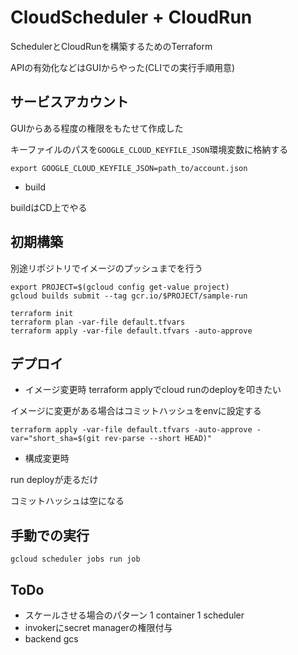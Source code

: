 # CloudScheduler + CloudRun

SchedulerとCloudRunを構築するためのTerraform

APIの有効化などはGUIからやった(CLIでの実行手順用意)

## サービスアカウント

GUIからある程度の権限をもたせて作成した

キーファイルのパスを`GOOGLE_CLOUD_KEYFILE_JSON`環境変数に格納する

```shell
export GOOGLE_CLOUD_KEYFILE_JSON=path_to/account.json
```

- build

buildはCD上でやる

## 初期構築

別途リポジトリでイメージのプッシュまでを行う

```shell
export PROJECT=$(gcloud config get-value project)
gcloud builds submit --tag gcr.io/$PROJECT/sample-run
```

```shell
terraform init
terraform plan -var-file default.tfvars
terraform apply -var-file default.tfvars -auto-approve
```

## デプロイ
- イメージ変更時
terraform applyでcloud runのdeployを叩きたい

イメージに変更がある場合はコミットハッシュをenvに設定する

```
terraform apply -var-file default.tfvars -auto-approve -var="short_sha=$(git rev-parse --short HEAD)"
```

- 構成変更時

run deployが走るだけ

コミットハッシュは空になる

## 手動での実行

```
gcloud scheduler jobs run job
```


## ToDo
- スケールさせる場合のパターン 1 container 1 scheduler
- invokerにsecret managerの権限付与
- backend gcs
